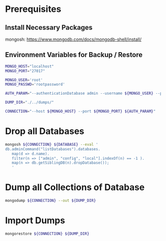 
# Prerequisites

## Install Necessary Packages
mongosh: https://www.mongodb.com/docs/mongodb-shell/install/

## Environment Variables for Backup / Restore
```bash
MONGO_HOST="localhost"
MONGO_PORT="27017"

MONGO_USER='root'
MONGO_PASSWD='rootpassword'

AUTH_PARAM="--authenticationDatabase admin --username ${MONGO_USER} --password ${MONGO_PASSWD} "

DUMP_DIR="./../dumps/"

CONNECTION="--host ${MONGO_HOST} --port ${MONGO_PORT} ${AUTH_PARAM}"
```

# Drop all Databases
```bash
mongosh ${CONNECTION} ${DATABASE} --eval '
db.adminCommand("listDatabases").databases.
   map(d => d.name).
   filter(n => ["admin", "config", "local"].indexOf(n) == -1 ).
   map(n => db.getSiblingDB(n).dropDatabase());
   '
```

# Dump all Collections of Database

```bash
mongodump ${CONNECTION} --out ${DUMP_DIR}
```

# Import Dumps

```bash
mongorestore ${CONNECTION} ${DUMP_DIR}
```